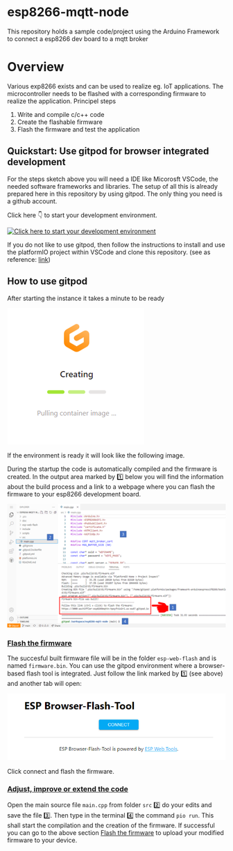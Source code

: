 # esp8266-mqtt-node
This repository holds a sample code/project using the Arduino Framework to connect a esp8266 dev board to a mqtt broker

# Overview
Various exp8266 exists and can be used to realize eg. IoT applications. The microcontroller needs to be flashed with a corresponding firmware to realize the application. 
Principel steps
1. Write and compile c/c++ code
2. Create the flashable firmware
3. Flash the firmware and test the application

## Quickstart: Use gitpod for browser integrated development
For the steps sketch above you will need a IDE like Micorosft VSCode, the needed software frameworks and libraries.
The setup of all this is already prepared here in this repository by using gitpod. The only thing you need is a github account.

Click here 👇 to start your development environment.

[![Click here to start your development environment](https://gitpod.io/button/open-in-gitpod.svg)](https://gitpod.io/#https://github.com/aschiffler/esp8266-mqtt-node)

If you do not like to use gitpod, then follow the instructions to install and use the platformIO project within VSCode and clone this repository. (see as reference: [link](https://randomnerdtutorials.com/vs-code-platformio-ide-esp32-esp8266-arduino/))

## How to use gitpod
After starting the instance it takes a minute to be ready

![](doc/gitpod_pulling_image.png)

If the environment is ready it will look like the following image.

During the startup the code is automatically compiled and the firmware is created. In the output area marked by 1️⃣ below you will find the information about the build process and a link to a webpage where you can flash the firmware to your esp8266 development board.

![](doc/gitpod_overview.png)

### [Flash the firmware](#flash)
The succesful built firmware file will be in the folder ```esp-web-flash```  and is named ```firmware.bin```.
You can use the gitpod environment where a browser-based flash tool is integrated. Just follow the link marked by 1️⃣ (see above) and another tab will open:

![](doc/flash_tool.png)

Click connect and flash the firmware.

### [Adjust, improve or extend the code](#edit)
Open the main source file ```main.cpp``` from folder ```src``` 2️⃣ do your edits and save the file 3️⃣. Then type in the terminal 4️⃣ the command ```pio run```. This shall start the compilation and the creation of the firmware. If successful you can go to the above section [Flash the firmware](#flash) to upload your modified firmware to your device.
